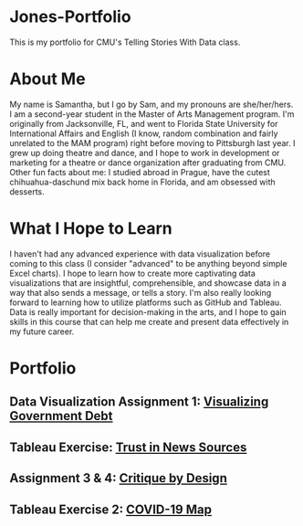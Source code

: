 # Jones-Portfolio
This is my portfolio for CMU's Telling Stories With Data class.

# About Me
My name is Samantha, but I go by Sam, and my pronouns are she/her/hers. I am a second-year student in the Master of Arts Management program. I'm originally from Jacksonville, FL, and went to Florida State University for International Affairs and English (I know, random combination and fairly unrelated to the MAM program) right before moving to Pittsburgh last year. I grew up doing theatre and dance, and I hope to work in development or marketing for a theatre or dance organization after graduating from CMU. Other fun facts about me: I studied abroad in Prague, have the cutest chihuahua-daschund mix back home in Florida, and am obsessed with desserts.

# What I Hope to Learn
I haven't had any advanced experience with data visualization before coming to this class (I consider "advanced" to be anything beyond simple Excel charts). I hope to learn how to create more captivating data visualizations that are insightful, comprehensible, and showcase data in a way that also sends a message, or tells a story. I'm also really looking forward to learning how to utilize platforms such as GitHub and Tableau. Data is really important for decision-making in the arts, and I hope to gain skills in this course that can help me create and present data effectively in my future career. 

# Portfolio

## Data Visualization Assignment 1: [Visualizing Government Debt](/dataviz1.md)

## Tableau Exercise: [Trust in News Sources](/tableauex.md)

## Assignment 3 & 4: [Critique by Design](/critiquebydesign.md)

## Tableau Exercise 2: [COVID-19 Map](/tableauex2.md)
